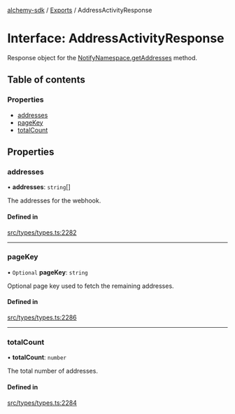 [alchemy-sdk](../README.md) / [Exports](../modules.md) / AddressActivityResponse

# Interface: AddressActivityResponse

Response object for the [NotifyNamespace.getAddresses](../classes/NotifyNamespace.md#getaddresses) method.

## Table of contents

### Properties

- [addresses](AddressActivityResponse.md#addresses)
- [pageKey](AddressActivityResponse.md#pagekey)
- [totalCount](AddressActivityResponse.md#totalcount)

## Properties

### addresses

• **addresses**: `string`[]

The addresses for the webhook.

#### Defined in

[src/types/types.ts:2282](https://github.com/alchemyplatform/alchemy-sdk-js/blob/8dc500a/src/types/types.ts#L2282)

___

### pageKey

• `Optional` **pageKey**: `string`

Optional page key used to fetch the remaining addresses.

#### Defined in

[src/types/types.ts:2286](https://github.com/alchemyplatform/alchemy-sdk-js/blob/8dc500a/src/types/types.ts#L2286)

___

### totalCount

• **totalCount**: `number`

The total number of addresses.

#### Defined in

[src/types/types.ts:2284](https://github.com/alchemyplatform/alchemy-sdk-js/blob/8dc500a/src/types/types.ts#L2284)
